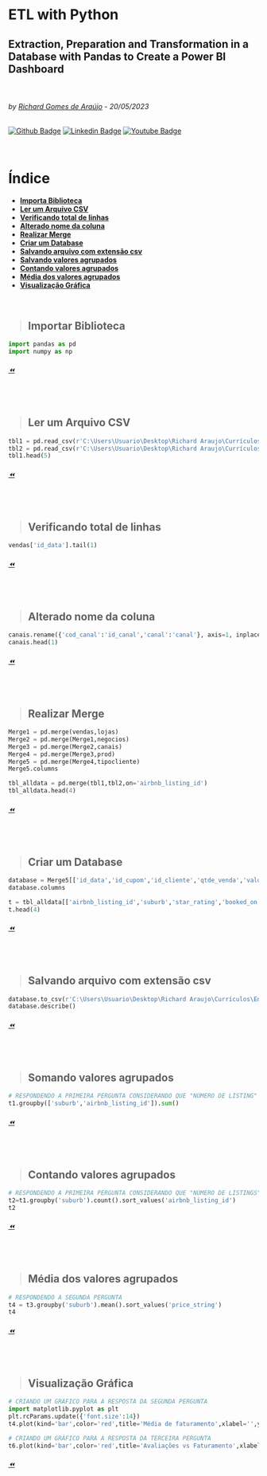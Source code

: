  
# ETL with Python 
## Extraction, Preparation and Transformation in a Database with Pandas to Create a Power BI Dashboard
<p>  <br>
  </p>

###### by [Richard Gomes de Araújo](https://github.com/RichardGomesDeAraujo) - 20/05/2023
[![Github Badge](https://img.shields.io/badge/-Github-000?style=flat-square&logo=Github&logoColor=white&link=https://github.com/RichardGomesDeAraujo)](https://github.com/RichardGomesDeAraujo)
[![Linkedin Badge](https://img.shields.io/badge/-LinkedIn-blue?style=flat-square&logo=Linkedin&logoColor=white&link=https://www.linkedin.com/in/richardaraujoanalistadedados/)](https://www.linkedin.com/in/richardaraujoanalistadedados/)
[![Youtube Badge](https://img.shields.io/badge/-YouTube-ff0000?style=flat-square&labelColor=ff0000&logo=youtube&logoColor=white&link=https://www.youtube.com/channel/UCc_jlqHut_GkXc8ahgQHOOw)](https://www.youtube.com/channel/UCc_jlqHut_GkXc8ahgQHOOw)
<p>  <br>
  </p>
  
# Índice
- [**Importa Biblioteca**](README.md#Importar-Biblioteca)
- [**Ler um Arquivo CSV**](README.md#Ler-um-Arquivo-CSV)
- [**Verificando total de linhas**](README.md#Verificando-total-de-linhas)
- [**Alterado nome da coluna**](README.md#Alterado-nome-da-coluna)
- [**Realizar Merge**](README.md#Realizar-Merge)
- [**Criar um Database**](README.md#Criar-um-Database)
- [**Salvando arquivo com extensão csv**](README.md#Salvando-arquivo-com-extensão-csv)
- [**Salvando valores agrupados**](README.md#Salvando-valores-agrupados)
- [**Contando valores agrupados**](README.md#Contando-valores-agrupados)
- [**Média dos valores agrupados**](README.md#Média-dos-valores-agrupados)
- [**Visualização Gráfica**](README.md#Visualização-Gráfica)


<p>  <br>
  </p>
  
>## Importar Biblioteca
```PYTHON
import pandas as pd
import numpy as np
```
###### [⏪](README.md#Índice)
<p>  <br>
  </p>

>## Ler um Arquivo CSV
```PYTHON
tbl1 = pd.read_csv(r'C:\Users\Usuario\Desktop\Richard Araujo\Currículos\Entrevistas\Testes\Seazone\desafio_details.csv')
tbl2 = pd.read_csv(r'C:\Users\Usuario\Desktop\Richard Araujo\Currículos\Entrevistas\Testes\Seazone\desafio_priceav.csv')
tbl1.head(5)
```
###### [⏪](README.md#Índice)
<p>  <br>
  </p>
  
>## Verificando total de linhas
```PYTHON
vendas['id_data'].tail(1)
```
###### [⏪](README.md#Índice)
<p>  <br>
  </p>

>## Alterado nome da coluna
```PYTHON
canais.rename({'cod_canal':'id_canal','canal':'canal'}, axis=1, inplace = True)
canais.head(1)
```
###### [⏪](README.md#Índice)
<p>  <br>
  </p>

>## Realizar Merge
```PYTHON
Merge1 = pd.merge(vendas,lojas)
Merge2 = pd.merge(Merge1,negocios)
Merge3 = pd.merge(Merge2,canais)
Merge4 = pd.merge(Merge3,prod)
Merge5 = pd.merge(Merge4,tipocliente)
Merge5.columns

tbl_alldata = pd.merge(tbl1,tbl2,on='airbnb_listing_id')
tbl_alldata.head(4)
```
###### [⏪](README.md#Índice)
<p>  <br>
  </p>

>## Criar um Database
```PYTHON
database = Merge5[['id_data','id_cupom','id_cliente','qtde_venda','valor_venda','valor_imposto','valor_custo','cod_loja','ano_abertura','regional','distrito','cidade','uf','unidade_negocio','canal','fornecedor','produto_nome','categoria','sub_categoria','tipo_cliente']]
database.columns

t = tbl_alldata[['airbnb_listing_id','suburb','star_rating','booked_on','date','price_string','occupied']]
t.head(4)
```
###### [⏪](README.md#Índice)
<p>  <br>
  </p>

>## Salvando arquivo com extensão csv
```PYTHON
database.to_csv(r'C:\Users\Usuario\Desktop\Richard Araujo\Currículos\Entrevistas\Testes\Kliente 360\Arquivos\database.csv',sep=';')
database.describe()
```
###### [⏪](README.md#Índice)
<p>  <br>
  </p>

>## Somando valores agrupados
```PYTHON
# RESPONDENDO A PRIMEIRA PERGUNTA CONSIDERANDO QUE "NÚMERO DE LISTING" É O NÚMERO DO ANÚNCIO E NÃO A QUANTIDADE DE ANÚNCIO.
t1.groupby(['suburb','airbnb_listing_id']).sum()
```
###### [⏪](README.md#Índice)
<p>  <br>
  </p>

>## Contando valores agrupados
```PYTHON
# RESPONDENDO A PRIMEIRA PERGUNTA CONSIDERANDO QUE "NÚMERO DE LISTINGS" É A QUANTIDADE DE ANÚNCIOS POR BAIRRO
t2=t1.groupby('suburb').count().sort_values('airbnb_listing_id')
t2
```
###### [⏪](README.md#Índice)
<p>  <br>
  </p>

>## Média dos valores agrupados
```PYTHON
# RESPONDENDO A SEGUNDA PERGUNTA
t4 = t3.groupby('suburb').mean().sort_values('price_string')
t4
```
###### [⏪](README.md#Índice)
<p>  <br>
  </p>

>## Visualização Gráfica
```PYTHON
# CRIANDO UM GRÁFICO PARA A RESPOSTA DA SEGUNDA PERGUNTA
import matplotlib.pyplot as plt
plt.rcParams.update({'font.size':14})
t4.plot(kind='bar',color='red',title='Média de faturamento',xlabel='',ylabel='Vlr Médio')

# CRIANDO UM GRÁFICO PARA A RESPOSTA DA TERCEIRA PERGUNTA
t6.plot(kind='bar',color='red',title='Avaliações vs Faturamento',xlabel='',ylabel='Faturamento')
```
###### [⏪](README.md#Índice)
<p>  <br>
  </p>

